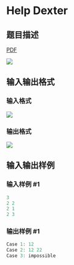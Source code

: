 # Help Dexter

## 题目描述

[problemUrl]: https://uva.onlinejudge.org/index.php?option=com_onlinejudge&Itemid=8&category=279&page=show_problem&problem=3837

[PDF](https://uva.onlinejudge.org/external/124/p12406.pdf)

![](https://cdn.luogu.com.cn/upload/vjudge_pic/UVA12406/1cc3ff830e7f57df5698056b7a256641ad012abc.png)

## 输入输出格式

### 输入格式

![](https://cdn.luogu.com.cn/upload/vjudge_pic/UVA12406/fce8b0a22c796458a279a9c30ca466f44c2244e2.png)

### 输出格式

![](https://cdn.luogu.com.cn/upload/vjudge_pic/UVA12406/d979fbeeef573cfc3e09042f5a28b03e27b87965.png)

## 输入输出样例

### 输入样例 #1

```cpp
3
2 2
2 1
2 3
```


### 输出样例 #1

```cpp
Case 1: 12
Case 2: 12 22
Case 3: impossible
```


